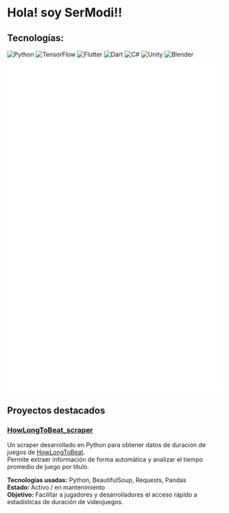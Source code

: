 # Hola! soy SerModi!!
## Tecnologías:
![Python](https://img.shields.io/badge/Python-3670A0?style=flat&logo=python&logoColor=white)
![TensorFlow](https://img.shields.io/badge/TensorFlow-FF6F00?style=flat&logo=tensorflow&logoColor=white)
![Flutter](https://img.shields.io/badge/Flutter-02569B?style=flat&logo=flutter&logoColor=white)
![Dart](https://img.shields.io/badge/Dart-0175C2?style=flat&logo=dart&logoColor=white)
![C#](https://img.shields.io/badge/C%23-239120?style=flat&logo=c-sharp&logoColor=white)
![Unity](https://img.shields.io/badge/Unity-000000?style=flat&logo=unity&logoColor=white)
![Blender](https://img.shields.io/badge/Blender-F5792A?style=flat&logo=blender&logoColor=white)
![Metrics](/github-metrics.svg)

## Proyectos destacados

### [HowLongToBeat_scraper](https://github.com/Sermodi/HowLongToBeat_scraper)
Un scraper desarrollado en Python para obtener datos de duración de juegos de [HowLongToBeat](https://howlongtobeat.com).  
Permite extraer información de forma automática y analizar el tiempo promedio de juego por título.  

**Tecnologías usadas:** Python, BeautifulSoup, Requests, Pandas  
**Estado:** Activo / en mantenimiento  
**Objetivo:** Facilitar a jugadores y desarrolladores el acceso rápido a estadísticas de duración de videojuegos.  
